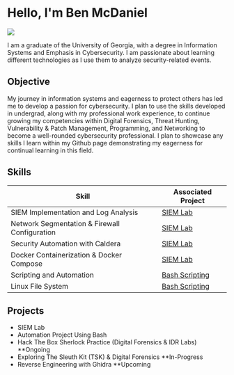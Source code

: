 # Hello, I'm Ben McDaniel
<a href="https://www.linkedin.com/in/ben-mcdaniel-36759b21b/"><img src="https://img.shields.io/badge/-LinkedIn-0072b1?&style=for-the-badge&logo=linkedin&logoColor=white" /></a>

I am a graduate of the University of Georgia, with a degree in Information Systems and Emphasis in Cybersecurity. I am passionate about learning different technologies as I use them to analyze security-related events.

## Objective

My journey in information systems and eagerness to protect others has led me to develop a passion for cybersecurity. I plan to use the skills developed in undergrad, along with my professional work experience, to continue growing my competencies within Digital Forensics, Threat Hunting, Vulnerability & Patch Management, Programming, and Networking to become a well-rounded cybersecurity professional. I plan to showcase any skills I learn within my Github page demonstrating my eagerness for continual learning in this field.

## Skills

| Skill                                         | Associated Project         |
|-----------------------------------------------|----------------------------|
| SIEM Implementation and Log Analysis           |<a href="https://github.com/bmcda37/IndependentResearch-SIEM">SIEM Lab</a>|
| Network Segmentation & Firewall Configuration            |<a href="https://github.com/bmcda37/IndependentResearch-SIEM">SIEM Lab</a>|
| Security Automation with Caldera               |<a href="https://github.com/bmcda37/IndependentResearch-SIEM">SIEM Lab</a>|
| Docker Containerization & Docker Compose       |<a href="https://github.com/bmcda37/IndependentResearch-SIEM">SIEM Lab</a>|
| Scripting and Automation                       |<a href="https://github.com/bmcda37/BashScripting.git">Bash Scripting</a>|
| Linux File System                              |<a href="https://github.com/bmcda37/BashScripting.git">Bash Scripting</a>|

<!---
## Tools

<div>
    <img src="https://img.shields.io/badge/-Wireshark-1679A7?&style=for-the-badge&logo=Wireshark&logoColor=white" />

</div>

### SIEM Lab
<div>
    <img src="https://img.shields.io/badge/-Wazuh-0078D4?&style=for-the-badge&logo=Wazuh&logoColor=white" />
    <img src="https://img.shields.io/badge/-Elastic-005571?&style=for-the-badge&logo=Elastic&logoColor=white" />
</div>

--->

## Projects
- SIEM Lab
- Automation Project Using Bash
- Hack The Box Sherlock Practice (Digital Forensics & IDR Labs) **Ongoing
- Exploring The Sleuth Kit (TSK) & Digital Forensics  **In-Progress
- Reverse Engineering with Ghidra **Upcoming
